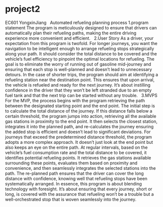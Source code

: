 # project2
EC601 YongxinJiang   Automated refueling planning process
1.program statement
The program is meticulously designed to ensure that drivers can automatically plan their refueling paths, making the entire driving experience more convenient and efficient.
 
2.User Story
As a driver, your expectation from this program is twofold. For longer journeys, you want the navigation to be intelligent enough to arrange refueling stops strategically along your path. It should consider the total distance to be covered and the vehicle’s fuel efficiency to pinpoint the optimal locations for refueling. The goal is to eliminate the worry of running out of gasoline mid-journey and ensuring that each stop is well-planned and doesn’t lead to unnecessary detours.
In the case of shorter trips, the program should aim at identifying a refueling station near the destination point. This ensures that upon arrival, the vehicle is refueled and ready for the next journey. It’s about instilling confidence in the driver that they won’t be left stranded due to an empty fuel tank and that the next trip can be started without any trouble.
 
3.MVPS
For the MVP, the process begins with the program retrieving the path between the designated starting point and the end point. The initial step is to calculate the total distance of the journey. If this distance falls below a certain threshold, the program jumps into action, retrieving all the available gas stations in proximity to the end point. It then selects the closest station, integrates it into the planned path, and re-calculates the journey ensuring the added stop is efficient and doesn’t lead to significant deviations.
For journeys that exceed the predetermined distance threshold, the program adopts a more complex approach. It doesn’t just look at the end point but also keeps an eye on the entire path. At regular intervals, based on the vehicle’s fuel consumption rate and the total distance to be covered, it identifies potential refueling points. It retrieves the gas stations available surrounding these points, evaluates them based on proximity and convenience, and then seamlessly integrates the selected stations into the path. The re-planned path ensures that the driver can cover the long distance with confidence, knowing well that refueling stops have been systematically arranged.
In essence, this program is about blending technology with foresight. It’s about ensuring that every journey, short or long, is covered with the assurance that refueling won’t be a trouble but a well-orchestrated stop that is woven seamlessly into the journey.
